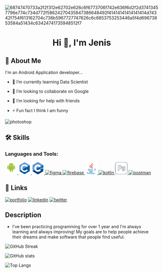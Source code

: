 
![68747470733a2f2f312e62702e626c6f6773706f742e636f6d2f2d37413457796e774c734d772f58624270435847386648492f41414141414141414d74342f754f613162704c736b5967727747626c6c6853753253446a5f4d69673853584a51434c63424741735948512f7](https://user-images.githubusercontent.com/101552010/191468106-0221377a-0c01-4472-bf67-3219b011cd1f.gif)

<h1 align="center">Hi 👋, I'm Jenis</h1>
<!-- <h3 align="center">Android developer from India, Now in Dubai.</h3> -->

## 🚀 About Me
I'm an Android Application developer...

- 🌱 I’m currently learning Data Scientist 

- 👯 I’m looking to collaborate on Google

- 🤝 I’m looking for help with friends

- ⚡ Fun fact I think I am funny


<!--   ![18a4949fc9c8067172d3b96e302e7097](https://user-images.githubusercontent.com/101552010/191468644-3b046c51-7171-4d11-a0db-a2c96b50bf90.gif) -->
 <img src="https://user-images.githubusercontent.com/101552010/191468644-3b046c51-7171-4d11-a0db-a2c96b50bf90.gif" alt="photoshop" width="600" height="400"/>

 
## 🛠 Skills
 <h3 align="left">Languages and Tools:</h3>
<p align="left"> <a href="https://developer.android.com" target="_blank" rel="noreferrer"> <img src="https://raw.githubusercontent.com/devicons/devicon/master/icons/android/android-original-wordmark.svg" alt="android" width="40" height="40"/> </a> <a href="https://www.cprogramming.com/" target="_blank" rel="noreferrer"> <img src="https://raw.githubusercontent.com/devicons/devicon/master/icons/c/c-original.svg" alt="c" width="40" height="40"/> </a> <a href="https://www.w3schools.com/cpp/" target="_blank" rel="noreferrer"> <img src="https://raw.githubusercontent.com/devicons/devicon/master/icons/cplusplus/cplusplus-original.svg" alt="cplusplus" width="40" height="40"/> </a> <a href="https://www.figma.com/" target="_blank" rel="noreferrer"> <img src="https://www.vectorlogo.zone/logos/figma/figma-icon.svg" alt="figma" width="40" height="40"/> </a> <a href="https://firebase.google.com/" target="_blank" rel="noreferrer"> <img src="https://www.vectorlogo.zone/logos/firebase/firebase-icon.svg" alt="firebase" width="40" height="40"/> </a> <a href="https://www.java.com" target="_blank" rel="noreferrer"> <img src="https://raw.githubusercontent.com/devicons/devicon/master/icons/java/java-original.svg" alt="java" width="40" height="40"/> </a> <a href="https://kotlinlang.org" target="_blank" rel="noreferrer"> <img src="https://www.vectorlogo.zone/logos/kotlinlang/kotlinlang-icon.svg" alt="kotlin" width="40" height="40"/> </a> <a href="https://www.photoshop.com/en" target="_blank" rel="noreferrer"> <img src="https://raw.githubusercontent.com/devicons/devicon/master/icons/photoshop/photoshop-line.svg" alt="photoshop" width="40" height="40"/> </a> <a href="https://postman.com" target="_blank" rel="noreferrer"> <img src="https://www.vectorlogo.zone/logos/getpostman/getpostman-icon.svg" alt="postman" width="40" height="40"/> </a> </p>


## 🔗 Links
[![portfolio](https://img.shields.io/badge/my_portfolio-000?style=for-the-badge&logo=ko-fi&logoColor=white)]()
[![linkedin](https://img.shields.io/badge/linkedin-0A66C2?style=for-the-badge&logo=linkedin&logoColor=white)](https://www.linkedin.com/)
[![twitter](https://img.shields.io/badge/twitter-1DA1F2?style=for-the-badge&logo=twitter&logoColor=white)](https://twitter.com/)


## Description

- I've been practicing programming for over 1 year and I'm always learning and always improving! My goals are to help people achieve their dreams and make software that people find useful.




![GitHub Streak](https://github-readme-streak-stats.herokuapp.com?user=jenish0001&theme=light&hide_border=true&date_format=j%2Fn%5B%2FY%5D)
 
 ![ GitHub stats](https://github-readme-stats.vercel.app/api?username=jenish0001&show_icons=true)
 
 ![Top Langs](https://github-readme-stats.vercel.app/api/top-langs/?username=jenish0001&layout=compact)
	
	
